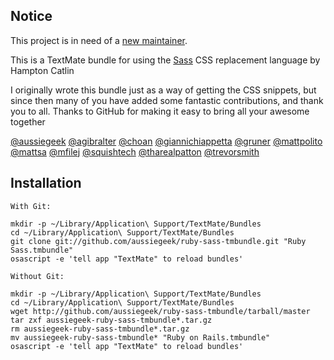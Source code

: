 ## Notice

This project is in need of a [new maintainer](http://github.com/aussiegeek/ruby-sass-tmbundle/issues/#issue/4).


This is a TextMate bundle for using the [Sass](http://haml.hamptoncatlin.com) CSS replacement language by Hampton Catlin


I originally wrote this bundle just as a way of getting the CSS snippets, but since then many of you have added some fantastic contributions, and thank you to all. Thanks to GitHub for making it easy to bring all your awesome together

[@aussiegeek](http://github.com/aussiegeek)
[@agibralter](http://github.com/agibralter)
[@choan](http://github.com/choan)
[@giannichiappetta](http://github.com/giannichiappetta)
[@gruner](http://github.com/gruner)
[@mattpolito](http://github.com/mattpolito)
[@mattsa](http://github.com/mattsa)
[@mfilej](http://github.com/mfilej)
[@squishtech](http://github.com/squishtech)
[@tharealpatton](http://github.com/tharealpatton)
[@trevorsmith](http://github.com/trevorsmith)

## Installation

    With Git:

    mkdir -p ~/Library/Application\ Support/TextMate/Bundles
    cd ~/Library/Application\ Support/TextMate/Bundles
    git clone git://github.com/aussiegeek/ruby-sass-tmbundle.git "Ruby Sass.tmbundle"
    osascript -e 'tell app "TextMate" to reload bundles'

    Without Git:

    mkdir -p ~/Library/Application\ Support/TextMate/Bundles
    cd ~/Library/Application\ Support/TextMate/Bundles
    wget http://github.com/aussiegeek/ruby-sass-tmbundle/tarball/master
    tar zxf aussiegeek-ruby-sass-tmbundle*.tar.gz
    rm aussiegeek-ruby-sass-tmbundle*.tar.gz
    mv aussiegeek-ruby-sass-tmbundle* "Ruby on Rails.tmbundle"
    osascript -e 'tell app "TextMate" to reload bundles'
